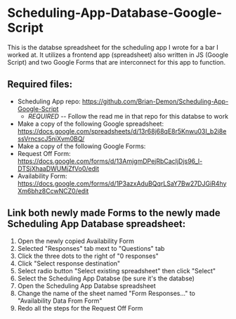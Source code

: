 # Scheduling-App-Database-Google-Script

This is the databse spreadsheet for the scheduling app I wrote for a bar I worked at.  It utilizes a frontend app (spreadsheet) also written in JS (Google Script) and two Google Forms that are interconnect for this app to function.

## Required files:
  - Scheduling App repo: https://github.com/Brian-Demon/Scheduling-App-Google-Script
       - *REQUIRED* -- Follow the read me in that repo for this databse to work
  - Make a copy of the following Google spreadsheet: https://docs.google.com/spreadsheets/d/13r68j68qE8r5Knwu03I_b2i8essVrncscJ5niXvm0BQ/
  - Make a copy of the following Google Forms:
  - Request Off Form: https://docs.google.com/forms/d/13AmjgmDPejRbCacIjDjs96_l-DTSjXhaaDWUMjZfVo0/edit
  - Availability Form: https://docs.google.com/forms/d/1P3azxAduBQqrLSaY7Bw27DJGiR4hyXm6bhz8CcwNCZ0/edit

## Link both newly made Forms to the newly made Scheduling App Database spreadsheet:
1) Open the newly copied Availability Form
2) Selected "Responses" tab mext to "Questions" tab
3) Click the three dots to the right of "0 responses"
4) Click "Select response destination"
5) Select radio button "Select existing spreadsheet" then click "Select"
6) Select the Scheduling App Databse (be sure it's the databse)
7) Open the Scheduling App Databse spreadsheet
8) Change the name of the sheet named "Form Responses..." to "Availability Data From Form"
9) Redo all the steps for the Request Off Form
